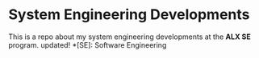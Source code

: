 # **System Engineering Developments**

This is a repo about my system engineering developments at the **ALX SE** program.
updated!
*[SE]: Software Engineering
